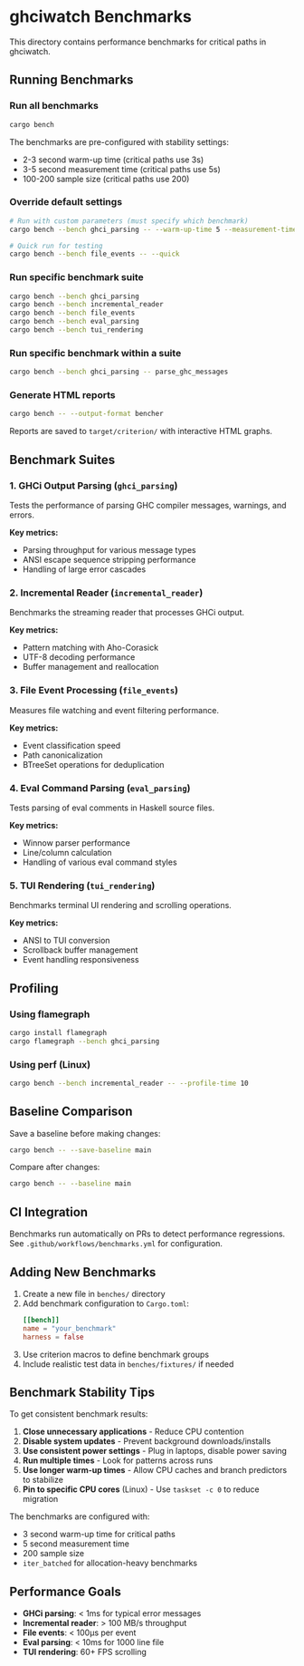 # ghciwatch Benchmarks

This directory contains performance benchmarks for critical paths in ghciwatch.

## Running Benchmarks

### Run all benchmarks
```bash
cargo bench
```

The benchmarks are pre-configured with stability settings:
- 2-3 second warm-up time (critical paths use 3s)
- 3-5 second measurement time (critical paths use 5s)
- 100-200 sample size (critical paths use 200)

### Override default settings
```bash
# Run with custom parameters (must specify which benchmark)
cargo bench --bench ghci_parsing -- --warm-up-time 5 --measurement-time 10 --sample-size 500

# Quick run for testing
cargo bench --bench file_events -- --quick
```

### Run specific benchmark suite
```bash
cargo bench --bench ghci_parsing
cargo bench --bench incremental_reader
cargo bench --bench file_events
cargo bench --bench eval_parsing
cargo bench --bench tui_rendering
```

### Run specific benchmark within a suite
```bash
cargo bench --bench ghci_parsing -- parse_ghc_messages
```

### Generate HTML reports
```bash
cargo bench -- --output-format bencher
```

Reports are saved to `target/criterion/` with interactive HTML graphs.

## Benchmark Suites

### 1. GHCi Output Parsing (`ghci_parsing`)
Tests the performance of parsing GHC compiler messages, warnings, and errors.

**Key metrics:**
- Parsing throughput for various message types
- ANSI escape sequence stripping performance
- Handling of large error cascades

### 2. Incremental Reader (`incremental_reader`)
Benchmarks the streaming reader that processes GHCi output.

**Key metrics:**
- Pattern matching with Aho-Corasick
- UTF-8 decoding performance
- Buffer management and reallocation

### 3. File Event Processing (`file_events`)
Measures file watching and event filtering performance.

**Key metrics:**
- Event classification speed
- Path canonicalization
- BTreeSet operations for deduplication

### 4. Eval Command Parsing (`eval_parsing`)
Tests parsing of eval comments in Haskell source files.

**Key metrics:**
- Winnow parser performance
- Line/column calculation
- Handling of various eval command styles

### 5. TUI Rendering (`tui_rendering`)
Benchmarks terminal UI rendering and scrolling operations.

**Key metrics:**
- ANSI to TUI conversion
- Scrollback buffer management
- Event handling responsiveness

## Profiling

### Using flamegraph
```bash
cargo install flamegraph
cargo flamegraph --bench ghci_parsing
```

### Using perf (Linux)
```bash
cargo bench --bench incremental_reader -- --profile-time 10
```

## Baseline Comparison

Save a baseline before making changes:
```bash
cargo bench -- --save-baseline main
```

Compare after changes:
```bash
cargo bench -- --baseline main
```

## CI Integration

Benchmarks run automatically on PRs to detect performance regressions.
See `.github/workflows/benchmarks.yml` for configuration.

## Adding New Benchmarks

1. Create a new file in `benches/` directory
2. Add benchmark configuration to `Cargo.toml`:
   ```toml
   [[bench]]
   name = "your_benchmark"
   harness = false
   ```
3. Use criterion macros to define benchmark groups
4. Include realistic test data in `benches/fixtures/` if needed

## Benchmark Stability Tips

To get consistent benchmark results:

1. **Close unnecessary applications** - Reduce CPU contention
2. **Disable system updates** - Prevent background downloads/installs
3. **Use consistent power settings** - Plug in laptops, disable power saving
4. **Run multiple times** - Look for patterns across runs
5. **Use longer warm-up times** - Allow CPU caches and branch predictors to stabilize
6. **Pin to specific CPU cores** (Linux) - Use `taskset -c 0` to reduce migration

The benchmarks are configured with:
- 3 second warm-up time for critical paths
- 5 second measurement time
- 200 sample size
- `iter_batched` for allocation-heavy benchmarks

## Performance Goals

- **GHCi parsing**: < 1ms for typical error messages
- **Incremental reader**: > 100 MB/s throughput
- **File events**: < 100μs per event
- **Eval parsing**: < 10ms for 1000 line file
- **TUI rendering**: 60+ FPS scrolling
